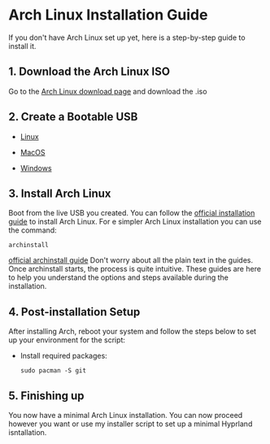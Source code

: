 # Arch Linux Installation Guide
If you don't have Arch Linux set up yet, here is a step-by-step guide to install it.

## 1. Download the Arch Linux ISO
Go to the [Arch Linux download page](https://www.archlinux.org/download/) and download the .iso

## 2. Create a Bootable USB
- [Linux](installerGuide/WRITE_ISO_USB_LINUX.md)

- [MacOS](installerGuide/WRITE_ISO_USB_MAC.md)

- [Windows](installerGuide/WRITE_ISO_USB_WINDOWS.md)

## 3. Install Arch Linux
Boot from the live USB you created. You can follow the [official installation guide](https://wiki.archlinux.org/title/Installation_guide) to install Arch Linux. For e simpler Arch Linux installation you can use the command:
```
archinstall
```
[official archinstall guide](https://archinstall.archlinux.page/installing/guided.html#)
Don't worry about all the plain text in the guides. Once archinstall starts, the process is quite intuitive. These guides are here to help you understand the options and steps available during the installation.

## 4. Post-installation Setup
After installing Arch, reboot your system and follow the steps below to set up your environment for the script:
   
- Install required packages:
  ```
  sudo pacman -S git
  ```

## 5. Finishing up
You now have a minimal Arch Linux installation. You can now proceed however you want or use my installer script to set up a minimal Hyprland isntallation. 
